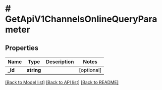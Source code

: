 # # GetApiV1ChannelsOnlineQueryParameter

## Properties

Name | Type | Description | Notes
------------ | ------------- | ------------- | -------------
**_id** | **string** |  | [optional]

[[Back to Model list]](../../README.md#models) [[Back to API list]](../../README.md#endpoints) [[Back to README]](../../README.md)
